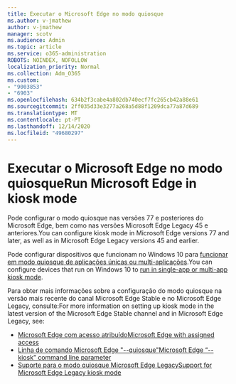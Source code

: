 ```yaml
---
title: Executar o Microsoft Edge no modo quiosque
ms.author: v-jmathew
author: v-jmathew
manager: scotv
ms.audience: Admin
ms.topic: article
ms.service: o365-administration
ROBOTS: NOINDEX, NOFOLLOW
localization_priority: Normal
ms.collection: Adm_O365
ms.custom:
- "9003853"
- "6903"
ms.openlocfilehash: 634b2f3cabe4a802db740ecf7fc265cb42a88e61
ms.sourcegitcommit: 2ff035d33e3277a268a5d88f1209dca77a87d689
ms.translationtype: MT
ms.contentlocale: pt-PT
ms.lasthandoff: 12/14/2020
ms.locfileid: "49680297"
---
```

# <a name="run-microsoft-edge-in-kiosk-mode"></a><span data-ttu-id="7ef9a-102">Executar o Microsoft Edge no modo quiosque</span><span class="sxs-lookup"><span data-stu-id="7ef9a-102">Run Microsoft Edge in kiosk mode</span></span>

<span data-ttu-id="7ef9a-103">Pode configurar o modo quiosque nas versões 77 e posteriores do Microsoft Edge, bem como nas versões Microsoft Edge Legacy 45 e anteriores.</span><span class="sxs-lookup"><span data-stu-id="7ef9a-103">You can configure kiosk mode in Microsoft Edge versions 77 and later, as well as in Microsoft Edge Legacy versions 45 and earlier.</span></span>

<span data-ttu-id="7ef9a-104">Pode configurar dispositivos que funcionam no Windows 10 para [funcionar em modo quiosque de aplicações únicas ou multi-aplicações](https://go.microsoft.com/fwlink/?linkid=2133659).</span><span class="sxs-lookup"><span data-stu-id="7ef9a-104">You can configure devices that run on Windows 10 to [run in single-app or multi-app kiosk mode](https://go.microsoft.com/fwlink/?linkid=2133659).</span></span>

<span data-ttu-id="7ef9a-105">Para obter mais informações sobre a configuração do modo quiosque na versão mais recente do canal Microsoft Edge Stable e no Microsoft Edge Legacy, consulte:</span><span class="sxs-lookup"><span data-stu-id="7ef9a-105">For more information on setting up kiosk mode in the latest version of the Microsoft Edge Stable channel and in Microsoft Edge Legacy, see:</span></span>

- [<span data-ttu-id="7ef9a-106">Microsoft Edge com acesso atribuído</span><span class="sxs-lookup"><span data-stu-id="7ef9a-106">Microsoft Edge with assigned access</span></span>](https://go.microsoft.com/fwlink/?linkid=2133494)
- [<span data-ttu-id="7ef9a-107">Linha de comando Microsoft Edge "--quiosque"</span><span class="sxs-lookup"><span data-stu-id="7ef9a-107">Microsoft Edge “--kiosk” command line parameter</span></span>](https://go.microsoft.com/fwlink/?linkid=2133724)
- [<span data-ttu-id="7ef9a-108">Suporte para o modo quiosque Microsoft Edge Legacy</span><span class="sxs-lookup"><span data-stu-id="7ef9a-108">Support for Microsoft Edge Legacy kiosk mode</span></span>](https://go.microsoft.com/fwlink/?linkid=2133725)
